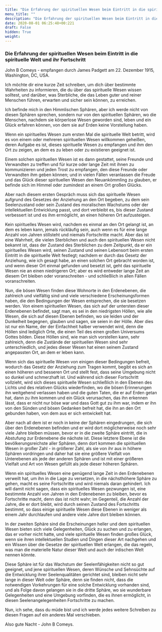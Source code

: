 ```yaml
---
title: "Die Erfahrung der spirituellen Wesen beim Eintritt in die spirituelle Welt und ihr Fortschritt"
menu_title: ""
description: "Die Erfahrung der spirituellen Wesen beim Eintritt in die spirituelle Welt und ihr Fortschritt"
date: 2020-08-01 06:25:48+00:221
draft: False
hidden: True
weight:
---
```

### Die Erfahrung der spirituellen Wesen beim Eintritt in die spirituelle Welt und ihr Fortschritt

John B Comeys - empfangen durch James Padgett am 22. Dezember 1915, Washington, DC, USA.

Ich möchte dir eine kurze Zeit schreiben, um dich über bestimmte Wahrheiten zu informieren, die du über das spirituelle Wesen wissen solltest, und darüber, was Sterbliche, die das Leben guter und reiner Menschen führen, erwarten und sicher sein können, zu erreichen.

Ich befinde mich in den Himmlischen Sphären, aber ich werde nicht von diesen Sphären sprechen, sondern nur von den spirituellen Sphären, wo die Menschen, nachdem sie körperlose Wesen geworden sind, leben und ein Glück erfahren können, von dem sie auf Erden keine Vorstellung haben.

Wenn ein spirituelles Wesen zum ersten Mal die spirituelle Welt betritt, wird es von einem oder mehreren spirituellen Wesen willkommen geheißen, deren Aufgabe es ist, dieses spirituelle Wesen zu empfangen und ihm den Ort zu zeigen, an dem es zu leben oder zu existieren geeignet ist.

Einem solchen spirituellen Wesen ist es dann gestattet, seine Freunde und Verwandten zu treffen und für kurze oder lange Zeit mit ihnen zu kommunizieren und jeden Trost zu empfangen, den diese Freunde oder Verwandten ihm geben können; und in vielen Fällen veranlassen die Freude und das Glück dieser spirituellen Wesen den Neuankömmling zu glauben, er befinde sich im Himmel oder zumindest an einem Ort großen Glücks.

Aber nach diesem ersten Gespräch muss sich das spirituelle Wesen aufgrund des Gesetzes der Anziehung an den Ort begeben, zu dem sein Seelenzustand oder sein Zustand des moralischen Wachstums oder der intellektuellen Entwicklung passt, und dort verbleibt es, bis dieser Zustand verbessert ist und es ihm ermöglicht, an einen höheren Ort aufzusteigen.

Kein spirituelles Wesen wird, nachdem es einmal an den Ort gelangt ist, an dem es leben kann, jemals rückläufig sein, auch wenn es für eine lange Anzahl von Jahren stillsteht und niemals Fortschritte macht. Aber das ist eine Wahrheit, die vielen Sterblichen und auch den spirituellen Wesen nicht bekannt ist, dass der Zustand des Sterblichen zu dem Zeitpunkt, da er ein spirituelles Wesen wird, seinen Zustand und seinen Lebensort beim ersten Eintritt in die spirituelle Welt festlegt; nachdem er durch das Gesetz der Anziehung, wie ich gesagt habe, an einen solchen Ort gebracht worden ist, und wenn dieser Ort einmal gefunden und besetzt ist, geht das spirituelle Wesen nie an einen niedrigeren Ort; aber es wird entweder lange Zeit an diesem Ort bleiben oder voranschreiten - und schließlich in allen Fällen voranschreiten.

Nun, die bösen Wesen finden diese Wohnorte in den Erdenebenen, die zahlreich und vielfältig sind und viele verschiedene Erscheinungsformen haben, die den Bedingungen der Wesen entsprechen, die sie besetzen werden. Von einem spirituellen Wesen, das sich auf der untersten dieser Erdenebenen befindet, sagt man, es sei in den niedrigsten Höllen, wie alle Wesen, die sich auf diesen Ebenen befinden, wo sie leiden und der Dunkelheit begegnen, glauben und sagen, sie seien in der Hölle. Aber dies ist nur ein Name, der der Einfachheit halber verwendet wird, denn die Höllen sind lediglich Orte, die einen Teil des einen großen Universums Gottes bilden.
Diese Höllen sind, wie man sich vorstellen kann, sehr zahlreich, denn die Zustände der spirituellen Wesen sind sehr unterschiedlich, und jedes dieser Wesen hat einen seinem Zustand angepassten Ort, an dem er leben kann.

Wenn sich das spirituelle Wesen von einigen dieser Bedingungen befreit, wodurch das Gesetz der Anziehung zum Tragen kommt, begibt es sich an einen höheren und besseren Ort und stellt fest, dass seine Umgebung nicht so dunkel und schmerzhaft ist. Und während sich dieser Fortschritt vollzieht, wird sich dieses spirituelle Wesen schließlich in den Ebenen des Lichts und des relativen Glücks wiederfinden, wo die bösen Erinnerungen ihn weitgehend verlassen haben und die guten Taten, die er auf Erden getan hat, dann zu ihm kommen und ein Glück verursachen, das ihn erkennen lässt, dass er nicht nur böse war und dass Gott gut zu ihm war, indem er ihn von den Sünden und bösen Gedanken befreit hat, die ihn an den Ort gebunden haben, von dem aus er sich entwickelt hat.

Aber nach all dem ist er noch in keine der Sphären eingedrungen, die sich über den Erdenebenen befinden und er wird dort möglicherweise noch sehr viele Jahre bleiben müssen, bevor er in die zweite Sphäre eintritt, die in Abstufung zur Erdenebene die nächste ist. Diese letztere Ebene ist die bevölkerungsreichste aller Sphären, denn dort kommen die spirituellen Wesen in großer Zahl - in größerer Zahl, als sie von ihr aus in höhere Sphären vordringen und daher hat sie eine größere Vielfalt von Unterebenen als jede der anderen Sphären und ist mit einer größeren Vielfalt und Art von Wesen gefüllt als jede dieser höheren Sphären.

Wenn ein spirituelles Wesen eine genügend lange Zeit in den Erdenebenen verweilt hat, um ihn in die Lage zu versetzen, in die nächsthöhere Sphäre zu gehen, macht es seine Fortschritte und wird niemals daran gehindert. Ich will damit nicht sagen, dass ein spirituelles Wesen gezwungen ist, eine bestimmte Anzahl von Jahren in den Erdenebenen zu bleiben, bevor es Fortschritte macht, denn das ist nicht wahr; im Gegenteil, die Anzahl der Jahre, die er dort bleibt, wird durch seinen Zustand des Fortschritts bestimmt, so dass einige spirituelle Wesen diese Ebenen in weniger als einem Jahr durchlaufen und andere viele Jahre dort bleiben können.

In der zweiten Sphäre sind die Erscheinungen heller und dem spirituellen Wesen bieten sich viele Gelegenheiten, Glück zu suchen und zu erlangen, das er vorher nicht hatte, und viele spirituelle Wesen finden großes Glück, wenn sie ihren intellektuellen Studien und Dingen dieser Art nachgehen und ein Wissen über die Gesetze der spirituellen Welt erlangen, die das regeln, was man die materielle Natur dieser Welt und auch der irdischen Welt nennen könnte.

Diese Sphäre ist für das Wachstum der Seelenfähigkeiten nicht so gut geeignet, und jene spirituellen Wesen, deren Wünsche und Sehnsüchte auf die Entwicklung ihrer Seelenqualitäten gerichtet sind, bleiben nicht sehr lange in dieser Welt oder Sphäre, denn sie finden nicht, dass die notwendigen Vorkehrungen für eine solche Entwicklung vorhanden sind, und als Folge davon gelangen sie in die dritte Sphäre, wo sie wunderbare Gelegenheiten und eine Umgebung vorfinden, die es ihnen ermöglicht, in diesen Seelenangelegenheiten Fortschritte zu machen.

Nun, ich sehe, dass du müde bist und ich werde jedes weitere Schreiben zu diesen Fragen auf ein anderes Mal verschieben.

Also gute Nacht - John B Comeys.
